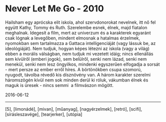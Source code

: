 # Never Let Me Go - 2010

Hailsham egy aprócska elit iskola, ahol szervdonorokat nevelnek, itt nő fel együtt Kathy, Tommy és Ruth. Szerelembe esnek, élnek, majd fiatalon meghalnak. Idegesít a film, mert az univerzum és a karakterek egyaránt csak lógnak a levegőben, mindent elmosnak a hatalmas érzelmek, nyomokban sem tartalmazza a Gattaca intelligenciáját (vagy lássuk be, az ideológiáját). Nem tudjuk, hogyan képes létezni az iskola (vagy a világ) ebben a morális válságban, nem tudjuk mi vezetett idáig; nincs ellenállás sem kívülről (emberi jogok), sem belülről, senki nem lázad, senki nem menekül, senki nem lesz öngyilkos, mindenki egyszerűen elfogadja a sorsát - mert persze az ember erről híres. A börtönökben csupa szomorú, nyugodt, távolba révedő kis dísznövény van. A három karakter szerelmi háromszögén kívül nem sok minden derül ki róluk, vákumban élnek és maguk is üresek - nincs semmi &nbsp;a filmvászon mögött.

2016-06-12 

----

[5], [limonádé], [mivan], [műanyag], [nagyérzelmek], [retró], [scifi], [sírásleszavége], [tearjerker], [utópia]